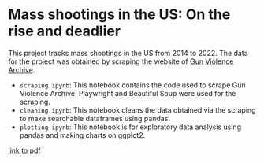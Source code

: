 # Mass shootings in the US: On the rise and deadlier

This project tracks mass shootings in the US from 2014 to 2022. The data for the project was obtained by scraping
the website of [Gun Violence Archive](https://www.gunviolencearchive.org/). 

*  `scraping.ipynb`: This notebook contains the code used to scrape Gun Violence Archive. Playwright and Beautiful Soup were used for the scraping.
*  `cleaning.ipynb`: This notebook cleans the data obtained via the scraping to make searchable dataframes using pandas.
*  `plotting.ipynb`: This notebook is for exploratory data analysis using pandas and making charts on ggplot2. 

[link to pdf](https://github.com/poojachaudhuri/project-2/blob/main/US_shootings.pdf)

